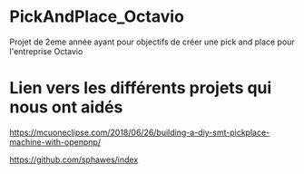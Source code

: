 # PickAndPlace_Octavio
Projet de 2eme année ayant pour objectifs de créer une pick and place pour l'entreprise Octavio


# Lien vers les différents projets qui nous ont aidés

https://mcuoneclipse.com/2018/06/26/building-a-diy-smt-pickplace-machine-with-openpnp/

https://github.com/sphawes/index
